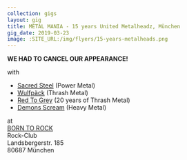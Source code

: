 ```yaml
---
collection: gigs
layout: gig
title: METAL MANIA - 15 years United Metalheadz, München
gig_date: 2019-03-23
image: :SITE_URL:/img/flyers/15-years-metalheads.png
---
```


**WE HAD TO CANCEL OUR APPEARANCE!**

with
* [Sacred Steel](http://www.sacredsteel.eu) (Power Metal)
* [Wulfpäck](https://www.wulfpack.de) (Thrash Metal)
* [Red To Grey](http://www.redtogrey.de) (20 years of Thrash Metal)
* [Demons Scream](https://de-de.facebook.com/demonsdreammetal/) (Heavy Metal)

at  
[BORN TO ROCK](https://www.borntorockmunich.de/)  
Rock-Club  
Landsbergerstr. 185  
80687 München  
